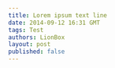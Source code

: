 ```yaml
---
title: Lorem ipsum text line
date: 2014-09-12 16:31 GMT
tags: Test
authors: LionBox
layout: post
published: false
---
```

